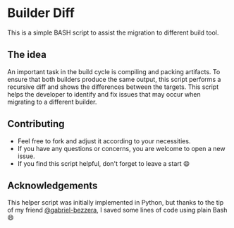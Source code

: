 # Builder Diff

This is a simple BASH script to assist the migration to different build tool.


## The idea

An important task in the build cycle is compiling and packing artifacts.
To ensure that both builders produce the same output, this script performs a
recursive diff and shows the differences between the targets.
This script helps the developer to identify and fix issues that may occur when
migrating to a different builder.


## Contributing

* Feel free to fork and adjust it according to your necessities.
* If you have any questions or concerns, you are welcome to open a new issue.
* If you find this script helpful, don't forget to leave a start :smile:

## Acknowledgements

This helper script was initially implemented in Python, but thanks to the
tip of my friend [@gabriel-bezzera](https://github.com/gabriel-bezerra),
I saved some lines of code using plain Bash :smile:
